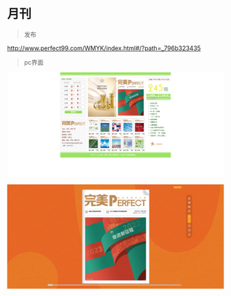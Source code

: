 # 月刊

> 发布

http://www.perfect99.com/WMYK/index.html#/?path=_796b323435

> pc界面

![img](img/%E6%9C%88%E5%88%8A%E9%A6%96%E9%A1%B5.jpg)

![img](img/%E6%9C%88%E5%88%8A.jpg)
